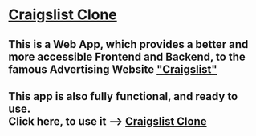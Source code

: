 # [Craigslist Clone](https://craigslistcloneproject.herokuapp.com/)

## This is a Web App, which provides a better and more accessible Frontend and Backend, to the famous Advertising Website ["Craigslist"](https://bangalore.craigslist.org/)

## This app is also fully functional, and ready to use.<br/>Click here, to use it --> [Craigslist Clone](https://craigslistcloneproject.herokuapp.com/)
